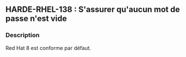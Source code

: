 ## HARDE-RHEL-138 : S'assurer qu'aucun mot de passe n'est vide

### Description

Red Hat 8 est conforme par défaut. 

